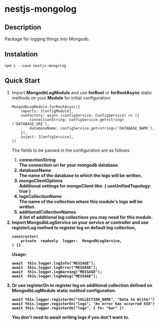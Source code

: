 
# nestjs-mongolog

  

## Description

  

Package for logging things into Mongodb.

  

## Instalation

  

`npm i --save nestjs-mongolog`

  

## Quick Start

  

<ol>

  

<li>Import <b>MongodbLogModule</b> and use <b>forRoot</b> or <b>forRootAsync</b> static methods on your <b>Module</b> for initial configuration:</li>

  

    MongodbLogModule.forRootAsync({
	    imports: [ConfigModule],
	    useFactory: async (configService: ConfigService) => ({
		    connectionString: configService.get<string>('DATABASE_URI'),
		    databaseName: configService.get<string>('DATABASE_NAME'),
	    }),
	    inject: [ConfigService],
    })


The fields to be passed in the configuration are as follows:
<ol>
	<li> <b>connectionString<b> </li> The connection uri for your mongodb database.
	<li> <b>databaseName<b> </li> The name of the database to which the logs will be written.
	<li> <b>mongoClientOptions<b> </li> Additional settings for mongoClient like: <b>{ useUnifiedTopology: true }<b>
	<li> <b>logsCollectionName<b> </li> The name of the collection where this module's logs will be written.
	<li> <b>additionalCollectionNames<b> </li> A list of additional log collections you may need for this module.
</ol>
  
  

<li>Import <b>MongodbLogService</b> on your service or controller and use <b>registerLog</b> method to register log on default log collection,</li> 

    constructor(
	    private  readonly  logger:  MongodbLogService,
    ) {}

Usage:

    await  this.logger.logInfo("MESSAGE");
    await  this.logger.logError("MESSAGE");
    await  this.logger.logWarning("MESSAGE");
    await  this.logger.logDebug("MESSAGE");

<li> Or use <b>registerOn</b> to register log on additional collection defined on MongodbLogModule static method configuration.</li>

	await this.logger.registerOn("COLLECTION_NAME", "Data to Write!")
	await this.logger.registerOn("logs", "An error has occurred XXX")
	await this.logger.registerOn("logs", { fo: "bar" })
  
You don't need to await writing logs if you don't want to.
</ol>